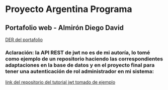 # Proyecto Argentina Programa

## Portafolio web - Almirón Diego David

[DER del portafolio](https://github.com/diego939/Der-Portafolio-Almiron-Diego)

### Aclaración: la API REST de jwt no es de mi autoría, lo tomé como ejemplo de un repositorio haciendo las correspondientes adaptaciones en la base de datos y en el proyecto final para tener una autenticación de rol administrador en mi sistema:

[link del repositorio del tutorial jwt tomado de ejemplo](https://github.com/cavanosa/tutorial_jwt_BACK)

